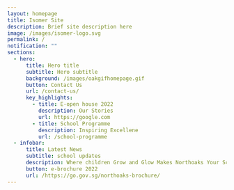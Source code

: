 ```yaml
---
layout: homepage
title: Isomer Site
description: Brief site description here
image: /images/isomer-logo.svg
permalink: /
notification: ""
sections:
  - hero:
      title: Hero title
      subtitle: Hero subtitle
      background: /images/oakgifhomepage.gif
      button: Contact Us
      url: /contact-us/
      key_highlights:
        - title: E-open house 2022
          description: Our Stories
          url: https://google.com
        - title: School Programme
          description: Inspiring Excellene
          url: /school-programme
  - infobar:
      title: Latest News
      subtitle: school updates
      description: Where children Grow and Glow Makes Northoaks Your School Of Choice!
      button: e-brochure 2022
      url: /https://go.gov.sg/northoaks-brochure/
---
```

